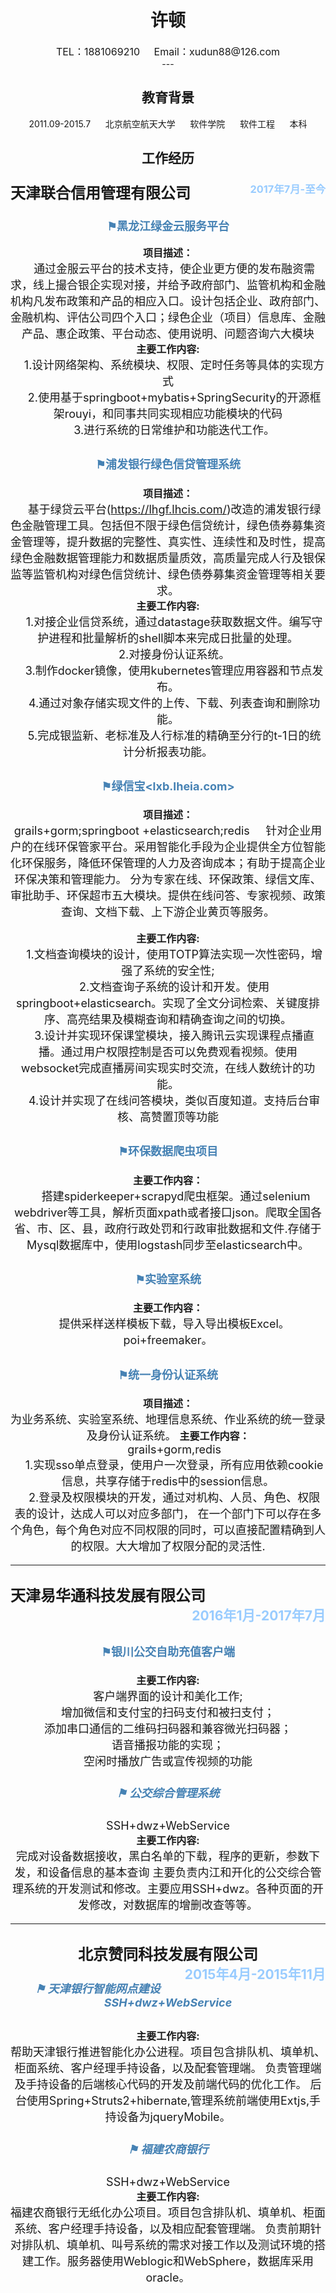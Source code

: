 # <center>**许顿**</center>
<center><font size=3>TEL：1881069210&nbsp;&nbsp;&nbsp;&nbsp;&nbsp;Email：xudun88@126.com</font><center>
---
	
## 教育背景
2011.09-2015.7&nbsp;&nbsp;&nbsp;&nbsp;&nbsp;&nbsp;北京航空航天大学&nbsp;&nbsp;&nbsp;&nbsp;&nbsp;&nbsp;软件学院&nbsp;&nbsp;&nbsp;&nbsp;&nbsp;&nbsp;软件工程&nbsp;&nbsp;&nbsp;&nbsp;&nbsp;&nbsp;本科

## 工作经历
### <div><div style="float:left;" ><font size =5> 天津联合信用管理有限公司</font> </div><div style="float:right;color:#99CCFF">2017年7月-至今</div><div style="clear:both;"></div></div> ###

### <div style="color:#4682B4"><font size=4 >⚑黑龙江绿金云服务平台 <br></div>
<font size=3>**项目描述：**</font><br>
  &nbsp;&nbsp;&nbsp;&nbsp;通过金服云平台的技术支持，使企业更方便的发布融资需求，线上撮合银企实现对接，并给予政府部门、监管机构和金融机构凡发布政策和产品的相应入口。设计包括企业、政府部门、金融机构、评估公司四个入口；绿色企业（项目）信息库、金融产品、惠企政策、平台动态、使用说明、问题咨询六大模块</br>
<font size=3>**主要工作内容:**<br></font>
	&nbsp;&nbsp;&nbsp;&nbsp;1.设计网络架构、系统模块、权限、定时任务等具体的实现方式</br>
	&nbsp;&nbsp;&nbsp;&nbsp;2.使用基于springboot+mybatis+SpringSecurity的开源框架rouyi，和同事共同实现相应功能模块的代码</br>
	&nbsp;&nbsp;&nbsp;&nbsp;3.进行系统的日常维护和功能迭代工作。</br>


### <div style="color:#4682B4"><font size=4 >⚑浦发银行绿色信贷管理系统 <br></div>
<font size=3>**项目描述：**</font><br>
  &nbsp;&nbsp;&nbsp;&nbsp;基于绿贷云平台(<https://lhgf.lhcis.com/>)改造的浦发银行绿色金融管理工具。包括但不限于绿色信贷统计，绿色债券募集资金管理等，提升数据的完整性、真实性、连续性和及时性，提高绿色金融数据管理能力和数据质量质效，高质量完成人行及银保监等监管机构对绿色信贷统计、绿色债券募集资金管理等相关要求。</br>
<font size=3>**主要工作内容:**<br></font>
	&nbsp;&nbsp;&nbsp;&nbsp;1.对接企业信贷系统，通过datastage获取数据文件。编写守护进程和批量解析的shell脚本来完成日批量的处理。</br>
	&nbsp;&nbsp;&nbsp;&nbsp;2.对接身份认证系统。</br>
	&nbsp;&nbsp;&nbsp;&nbsp;3.制作docker镜像，使用kubernetes管理应用容器和节点发布。</br>
	&nbsp;&nbsp;&nbsp;&nbsp;4.通过对象存储实现文件的上传、下载、列表查询和删除功能。</br>
	&nbsp;&nbsp;&nbsp;&nbsp;5.完成银监新、老标准及人行标准的精确至分行的t-1日的统计分析报表功能。</br>
### <div style="color:	#4682B4"><font size=4>⚑绿信宝<lxb.lheia.com> <br></font></div>
<font size=3>**项目描述：**</font><br>
grails+gorm;springboot +elasticsearch;redis
&nbsp;&nbsp;&nbsp;&nbsp;针对企业用户的在线环保管家平台。采用智能化手段为企业提供全方位智能化环保服务，降低环保管理的人力及咨询成本；有助于提高企业环保决策和管理能力。
分为专家在线、环保政策、绿信文库、审批助手、环保超市五大模块。提供在线问答、专家视频、政策查询、文档下载、上下游企业黄页等服务。</br>

<font size=3>**主要工作内容:**<br></font>
&nbsp;&nbsp;&nbsp;&nbsp;1.文档查询模块的设计，使用TOTP算法实现一次性密码，增强了系统的安全性;</br>
&nbsp;&nbsp;&nbsp;&nbsp;2.文档查询子系统的设计和开发。使用springboot+elasticsearch。实现了全文分词检索、关键度排序、高亮结果及模糊查询和精确查询之间的切换。</br>
&nbsp;&nbsp;&nbsp;&nbsp;3.设计并实现环保课堂模块，接入腾讯云实现课程点播直播。通过用户权限控制是否可以免费观看视频。使用websocket完成直播房间实现实时交流，在线人数统计的功能。</br>
&nbsp;&nbsp;&nbsp;&nbsp;4.设计并实现了在线问答模块，类似百度知道。支持后台审核、高赞置顶等功能</br>

### <div style="color:	#4682B4"><font size=4>⚑环保数据爬虫项目 <br></font></div>
<font size=3>**主要工作内容：**</font><br>
&nbsp;&nbsp;&nbsp;&nbsp;	搭建spiderkeeper+scrapyd爬虫框架。通过selenium webdriver等工具，解析页面xpath或者接口json。爬取全国各省、市、区、县，政府行政处罚和行政审批数据和文件.存储于Mysql数据库中，使用logstash同步至elasticsearch中。</br>

### <div style="color:	#4682B4"><font size=4>⚑实验室系统<br></font></div>
<font size=3>**主要工作内容：**</font><br>
&nbsp;&nbsp;&nbsp;&nbsp;提供采样送样模板下载，导入导出模板Excel。poi+freemaker。</br>

### <div style="color:	#4682B4"><font size=4>⚑统一身份认证系统<br></font></div>
<font size=3>**项目描述：**</font><br>
为业务系统、实验室系统、地理信息系统、作业系统的统一登录及身份认证系统。
<font size=3>**主要工作内容：**</font><br>
&nbsp;&nbsp;&nbsp;&nbsp;grails+gorm,redis</br>
&nbsp;&nbsp;&nbsp;&nbsp;1.实现sso单点登录，使用户一次登录，所有应用依赖cookie信息，共享存储于redis中的session信息。</br>
&nbsp;&nbsp;&nbsp;&nbsp;2.登录及权限模块的开发，通过对机构、人员、角色、权限表的设计，达成人可以对应多部门，
在一个部门下可以存在多个角色，每个角色对应不同权限的同时，可以直接配置精确到人的权限。大大增加了权限分配的灵活性.</br>

---

### <div><div style="float:left;" ><font size =5> 天津易华通科技发展有限公司</font> </div><div style="float:right;color:#99CCFF">2016年1月-2017年7月</div><div style="clear:both;"></div></div> ###

### <div style="color:	#4682B4"><font size=4>⚑银川公交自助充值客户端 <br></div>
<font size=3>**主要工作内容:**<br></font>
客户端界面的设计和美化工作;</br>
增加微信和支付宝的扫码支付和被扫支付；</br>
添加串口通信的二维码扫码器和兼容微光扫码器；</br>
语音播报功能的实现；</br>
空闲时播放广告或宣传视频的功能</br>


##### <div style="color:	#4682B4"><font size=4>⚑ 公交综合管理系统 </div>
SSH+dwz+WebService<br>
<font size=3>**主要工作内容:**<br></font>
完成对设备数据接收，黑白名单的下载，程序的更新，参数下发，和设备信息的基本查询
主要负责内江和开化的公交综合管理系统的开发测试和修改。主要应用SSH+dwz。各种页面的开发修改，对数据库的增删改查等等。</br>


--- 

### <font size=5> **北京赞同科技发展有限公司** </font><div style="float:right;color:#99CCFF">2015年4月-2015年11月</div>
##### <div style="color:	#4682B4"><font size=4>⚑ 天津银行智能网点建设 SSH+dwz+WebService<br></div>
<font size=3>**主要工作内容:**<br></font>
帮助天津银行推进智能化办公进程。项目包含排队机、填单机、柜面系统、客户经理手持设备，以及配套管理端。
负责管理端及手持设备的后端核心代码的开发及前端代码的优化工作。
后台使用Spring+Struts2+hibernate,管理系统前端使用Extjs,手持设备为jqueryMobile。</br>
##### <div style="color:	#4682B4"><font size=4>⚑ 福建农商银行 </div>
SSH+dwz+WebService<br>
<font size=3>**主要工作内容:**<br></font>
福建农商银行无纸化办公项目。项目包含排队机、填单机、柜面系统、客户经理手持设备，以及相应配套管理端。
	负责前期针对排队机、填单机、叫号系统的需求对接工作以及测试环境的搭建工作。服务器使用Weblogic和WebSphere，数据库采用oracle。</br>


